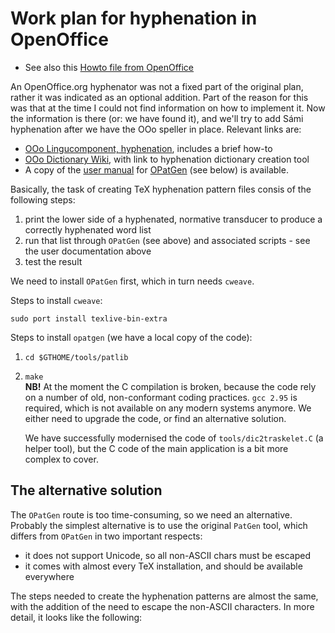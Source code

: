 # Work plan for hyphenation in OpenOffice

- See also this [Howto file from OpenOffice](HowToBuildTexHyphenators.md)

An OpenOffice.org hyphenator was not a fixed part of the original plan,
rather it was indicated as an optional addition. Part of the reason for
this was that at the time I could not find information on how to
implement it. Now the information is there (or: we have found it), and
we'll try to add Sámi hyphenation after we have the OOo speller in
place. Relevant links are:

- [OOo Lingucomponent,
  hyphenation](http://www.openoffice.org/lingucomponent/hyphenator.html),
  includes a brief how-to
- [OOo Dictionary
  Wiki](http://wiki.services.openoffice.org/wiki/Dictionaries), with
  link to hyphenation dictionary creation tool
- A copy of the [user manual](userguide-p.pdf) for
  [OPatGen](http://www.fi.muni.cz/~xantos/patlib/) (see below) is
  available.

Basically, the task of creating TeX hyphenation pattern files consis of
the following steps:

1.  print the lower side of a hyphenated, normative transducer to
    produce a correctly hyphenated word list
2.  run that list through `OPatGen` (see above) and associated scripts -
    see the user documentation above
3.  test the result

We need to install `OPatGen` first, which in turn needs `cweave`.

Steps to install `cweave`:

    sudo port install texlive-bin-extra

Steps to install `opatgen` (we have a local copy of the code):

1.  `cd $GTHOME/tools/patlib`

2.  `make`  
    **NB!** At the moment the C compilation is broken, because the code
    rely on a number of old, non-conformant coding practices. `gcc 2.95`
    is required, which is not available on any modern systems anymore.
    We either need to upgrade the code, or find an alternative solution.

    We have successfully modernised the code of `tools/dic2traskelet.C`
    (a helper tool), but the C code of the main application is a bit
    more complex to cover.

## The alternative solution

The `OPatGen` route is too time-consuming, so we need an alternative.
Probably the simplest alternative is to use the original `PatGen` tool,
which differs from `OPatGen` in two important respects:

- it does not support Unicode, so all non-ASCII chars must be escaped
- it comes with almost every TeX installation, and should be available
  everywhere

The steps needed to create the hyphenation patterns are almost the same,
with the addition of the need to escape the non-ASCII characters. In
more detail, it looks like the following:
